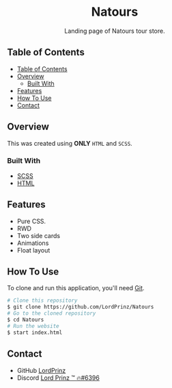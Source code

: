<h1 align="center">Natours</h1>

<div align="center">
Landing page of Natours tour store.</div>

<!-- TABLE OF CONTENTS -->

## Table of Contents

- [Table of Contents](#table-of-contents)
- [Overview](#overview)
  - [Built With](#built-with)
- [Features](#features)
- [How To Use](#how-to-use)
- [Contact](#contact)

<!-- OVERVIEW -->

## Overview

This was created using **ONLY** `HTML` and `SCSS`.

### Built With

<!-- This section should list any major frameworks that you built your project using. Here are a few examples.-->

- [SCSS](https://sass-lang.com/)
- [HTML](https://html.com/)

## Features

- Pure CSS.
- RWD
- Two side cards
- Animations
- Float layout

## How To Use

<!-- Example: -->

To clone and run this application, you'll need [Git](https://git-scm.com).

```bash
# Clone this repository
$ git clone https://github.com/LordPrinz/Natours
# Go to the cloned repository
$ cd Natours
# Run the website
$ start index.html
```

## Contact

- GitHub [LordPrinz](https://github.com/LordPrinz)
- Discord [<c2>Lord Prinz ™ 🔥#6396](https://discord.com/users/520676533279522817)
